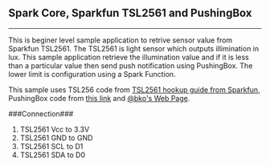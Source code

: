 Spark Core, Sparkfun TSL2561 and PushingBox
----------------------------------------

----------
This is beginer level sample application to retrive sensor value from Sparkfun TSL2561. The TSL2561 is light sensor which outputs illimination in lux. This sample application retrieve the illumination value and if it is less than a particular value then send push notification using PushingBox. The lower limit is configuration using a Spark Function. 

This sample uses TSL256 code from [TSL2561 hookup guide from Sparkfun][1], PushingBox code from [this link][2] and [@bko's Web Page][3].

###Connection###
 1. TSL2561 Vcc to 3.3V
 2. TSL2561 GND to GND 
 3. TSL2561 SCL to D1
 4. TSL2561 SDA to D0

  [1]: https://learn.sparkfun.com/tutorials/tsl2561-luminosity-sensor-hookup-guide
  [2]: https://github.com/Clement87/PushingBox-for-Spark-Core
  [3]: https://community.spark.io/t/tutorial-getting-started-with-spark-publish/3422